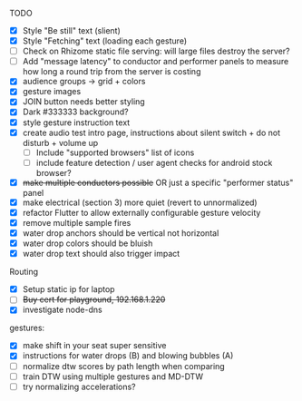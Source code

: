 TODO

- [x] Style "Be still" text (slient)
- [x] Style "Fetching" text (loading each gesture)
- [ ] Check on Rhizome static file serving: will large files destroy the server?
- [ ] Add "message latency" to conductor and performer panels to measure how long a round trip from the server is costing
- [x] audience groups -> grid + colors
- [x] gesture images
- [x] JOIN button needs better styling
- [x] Dark #333333 background?
- [x] style gesture instruction text
- [x] create audio test intro page, instructions about silent switch + do not disturb + volume up
  - [ ] Include "supported browsers" list of icons
  - [ ] include feature detection / user agent checks for android stock browser?
- [x] ~~make multiple conductors possible~~ OR just a specific "performer status" panel
- [x] make electrical (section 3) more quiet (revert to unnormalized)
- [x] refactor Flutter to allow externally configurable gesture velocity
- [x] remove multiple sample fires
- [x] water drop anchors should be vertical not horizontal
- [x] water drop colors should be bluish
- [x] water drop text should also trigger impact

Routing

- [x] Setup static ip for laptop
- [ ] ~~Buy cert for playground, 192.168.1.220~~
- [x] investigate node-dns

gestures:

- [x] make shift in your seat super sensitive
- [x] instructions for water drops (B) and blowing bubbles (A)
- [ ] normalize dtw scores by path length when comparing
- [ ] train DTW using multiple gestures and MD-DTW
- [ ] try normalizing accelerations?
